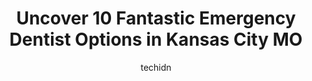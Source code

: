 ---
layout: ampstory
image: https://i0.wp.com/www.depkes.org/wp-content/uploads/2023/06/emergency-dentist-0-in-kansas-city-mo-1685777943.png?resize=640,853
author: techidn
featured: false
description: Discover the impressive array of Emergency Dentist options in Kansas City MO, where you can find 10 of the largest Emergency Dentist establishments in the area. From renowned classics to hid
title: Uncover 10 Fantastic Emergency Dentist Options in Kansas City MO
cover:
   title: Uncover 10 Fantastic Emergency Dentist Options in Kansas City MO
   subtitle: Rickpate
   background: https://www.depkes.org/wp-content/uploads/2023/06/emergency-dentist-0-in-kansas-city-mo-1685777943.png

pages: 
 - layout: thirds
   top: <h1>#1 Liberty Dental Care</h1>
   bottom: "<p>Very friendly and efficient. Communication was easy, making an appointment was easy and all staff was well informed. The exam and cleaning went perfectly. Lydia the hygie</p>"
   background: https://www.depkes.org/wp-content/uploads/2023/06/emergency-dentist-1-in-kansas-city-mo-1685777944.jpeg
   backgroundblur: true
 - layout: thirds
   top: <h1>#2 Emergency Dental of Kansas City</h1>
   bottom: "<p>Today I had a few temporary crowns that came off, while Im waiting on my permanent crowns to come in. This is the first time me and my husband had been here. While my hu</p>"
   background: https://www.depkes.org/wp-content/uploads/2023/06/emergency-dentist-2-in-kansas-city-mo-1685777945.jpeg
   cta:
      link: https://www.depkes.org/blog/uncover-10-fantastic-emergency-dentist-options-in-kansas-city-mo/
      text: Uncover 10 Fantastic Emergency Dentist Options in Kansas City MO
 - layout: thirds
   top: <h1>#3 Emergency Tooth Pain Center - Donald J. Jirovec DDS & Justin M. Jirovec DDS</h1>
   bottom: "<p>7301 Mission Rd building a suite 225, Prairie Village, KS 66208, United States</p>"
   background: https://www.depkes.org/wp-content/uploads/2023/06/emergency-dentist-3-in-kansas-city-mo-1685777945.jpeg
   cta:
      link: https://www.depkes.org/blog/uncover-10-fantastic-emergency-dentist-options-in-kansas-city-mo/
      text: Uncover 10 Fantastic Emergency Dentist Options in Kansas City MO
 - layout: thirds
   top: <h1>#4 Dental Corner</h1>
   bottom: "<p>6507 E 87th St, Kansas City, MO 64138, United States</p>"
   background: https://images.unsplash.com/photo-1533735380053-eb8d0759b24a?ixlib=rb-4.0.3&ixid=MnwxMjA3fDB8MHxwaG90by1wYWdlfHx8fGVufDB8fHx8&auto=format&fit=crop&w=640&h=853&q=80
   cta:
      link: https://www.depkes.org/blog/uncover-10-fantastic-emergency-dentist-options-in-kansas-city-mo/
      text: Uncover 10 Fantastic Emergency Dentist Options in Kansas City MO
 - layout: thirds
   top: <h1>#5 Lee Plaza Dental</h1>
   bottom: "<p>4320 Wornall Rd # 446, Kansas City, MO 64111, United States</p>"
   background: https://images.unsplash.com/photo-1618005182384-a83a8bd57fbe?ixlib=rb-4.0.3&ixid=MnwxMjA3fDB8MHxwaG90by1wYWdlfHx8fGVufDB8fHx8&auto=format&fit=crop&w=640&h=853&q=80
   cta:
      link: https://www.depkes.org/blog/uncover-10-fantastic-emergency-dentist-options-in-kansas-city-mo/
      text: Uncover 10 Fantastic Emergency Dentist Options in Kansas City MO
 - layout: thirds
   top: <h1>#6 Kansas City Dental ER</h1>
   bottom: "<p>415 US-69, Kansas City, MO 64119, United States</p>"
   background: https://images.unsplash.com/photo-1518640467707-6811f4a6ab73?ixlib=rb-4.0.3&ixid=MnwxMjA3fDB8MHxwaG90by1wYWdlfHx8fGVufDB8fHx8&auto=format&fit=crop&w=640&h=853&q=80
   cta:
      link: https://www.depkes.org/blog/uncover-10-fantastic-emergency-dentist-options-in-kansas-city-mo/
      text: Uncover 10 Fantastic Emergency Dentist Options in Kansas City MO
 - layout: thirds
   top: <h1>#7 Smile Palace - Kansas City</h1>
   bottom: "<p>19 E Gregory Blvd, Kansas City, MO 64114, United States</p>"
   background: https://images.unsplash.com/photo-1609083590460-7b8cc0ca65f8?ixlib=rb-4.0.3&ixid=MnwxMjA3fDB8MHxwaG90by1wYWdlfHx8fGVufDB8fHx8&auto=format&fit=crop&w=640&h=853&q=80
   cta:
      link: https://www.depkes.org/blog/uncover-10-fantastic-emergency-dentist-options-in-kansas-city-mo/
      text: Uncover 10 Fantastic Emergency Dentist Options in Kansas City MO
 - layout: thirds
   middle: Continue reading...
   background: https://images.unsplash.com/photo-1527067829737-402993088e6b?ixlib=rb-4.0.3&ixid=MnwxMjA3fDB8MHxwaG90by1wYWdlfHx8fGVufDB8fHx8&auto=format&fit=crop&w=640&h=853&q=80
   cta:
      link: https://www.depkes.org/blog/uncover-10-fantastic-emergency-dentist-options-in-kansas-city-mo/
      text: Uncover 10 Fantastic Emergency Dentist Options in Kansas City MO
      
---
